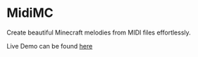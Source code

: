 # MidiMC
Create beautiful Minecraft melodies from MIDI files effortlessly.

Live Demo can be found [here](https://sushiwaumai.github.io/midimc/)
